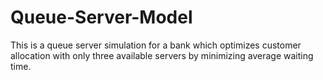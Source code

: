 # Queue-Server-Model
This is a queue server simulation for a bank which optimizes customer allocation with only three available servers by minimizing average waiting time.
